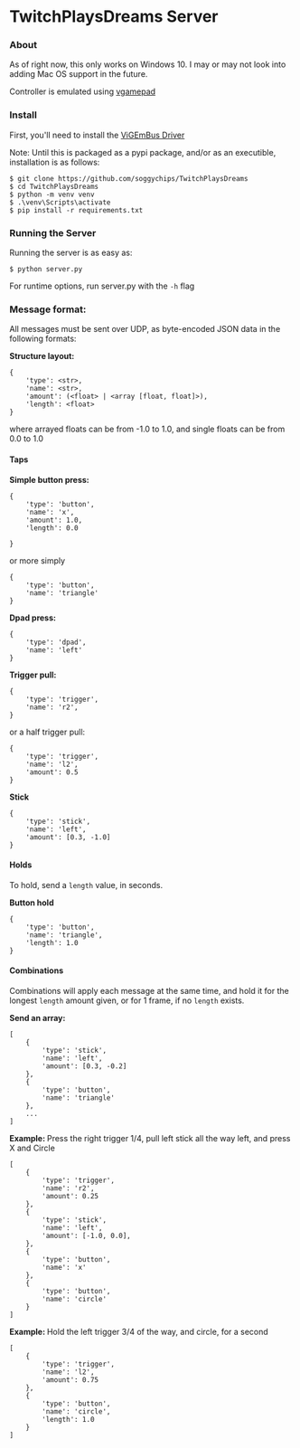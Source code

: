 # TwitchPlaysDreams Server

<h3> About </h3>

As of right now, this only works on Windows 10. I may or may not look into adding Mac OS support in the future.

Controller is emulated using [vgamepad](https://github.com/yannbouteiller/vgamepad)

<h3> Install </h3>

First, you'll need to install the [ViGEmBus Driver](https://github.com/ViGEm/ViGEmBus/releases/tag/setup-v1.17.333)

Note: Until this is packaged as a pypi package, and/or as an executible, installation is as follows:

    $ git clone https://github.com/soggychips/TwitchPlaysDreams
    $ cd TwitchPlaysDreams
    $ python -m venv venv
    $ .\venv\Scripts\activate
    $ pip install -r requirements.txt

<h3> Running the Server </h3>
    
Running the server is as easy as:
    
    $ python server.py

For runtime options, run server.py with the `-h` flag

<h3> Message format:</h3>

All messages must be sent over UDP, as byte-encoded JSON data in the following formats:

<b>Structure layout:</b>

    {
        'type': <str>,
        'name': <str>,
        'amount': (<float> | <array [float, float]>),
        'length': <float>
    }

where arrayed floats can be from -1.0 to 1.0, and single floats can be from 0.0 to 1.0

<h4> Taps </h4>

<b>Simple button press:</b>

    {
        'type': 'button',
        'name': 'x',
        'amount': 1.0,
        'length': 0.0

    }

or more simply

    {
        'type': 'button',
        'name': 'triangle'
    }

<b>Dpad press:</b>

    {
        'type': 'dpad',
        'name': 'left'
    }

<b>Trigger pull:</b>

    {
        'type': 'trigger',
        'name': 'r2',
    }

or a half trigger pull:

    {
        'type': 'trigger',
        'name': 'l2',
        'amount': 0.5
    }

<b>Stick</b>

    {
        'type': 'stick',
        'name': 'left',
        'amount': [0.3, -1.0]
    }

<h4> Holds </h4>

To hold, send a `length` value, in seconds.

<b>Button hold</b>

    {
        'type': 'button',
        'name': 'triangle',
        'length': 1.0
    }

<h4> Combinations </h4>

Combinations will apply each message at the same time, and hold it for the longest `length` amount given, or for 1 frame, if no `length` exists.

<b>Send an array:</b>

    [
        {
            'type': 'stick',
            'name': 'left',
            'amount': [0.3, -0.2]
        },
        {
            'type': 'button',
            'name': 'triangle'
        },
        ...
    ]

<b>Example: </b>Press the right trigger 1/4, pull left stick all the way left, and press X and Circle

    [
        {
            'type': 'trigger',
            'name': 'r2',
            'amount': 0.25
        },
        {
            'type': 'stick',
            'name': 'left',
            'amount': [-1.0, 0.0],
        },
        {
            'type': 'button',
            'name': 'x'
        },
        {
            'type': 'button',
            'name': 'circle'
        }
    ]

<b>Example: </b>Hold the left trigger 3/4 of the way, and circle, for a second

    [
        {
            'type': 'trigger',
            'name': 'l2',
            'amount': 0.75
        },
        {
            'type': 'button',
            'name': 'circle',
            'length': 1.0
        }
    ]
